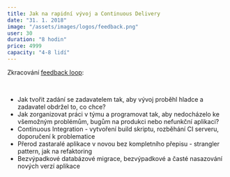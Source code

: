 ```yaml
---
title: Jak na rapidní vývoj a Continuous Delivery
date: "31. 1. 2018"
image: "/assets/images/logos/feedback.png"
user: 30
duration: "8 hodin"
price: 4999
capacity: "4-8 lidí"
---
```


Zkracování <a href="https://ondrej.mirtes.cz/zkracovani-feedback-loop">feedback loop</a>:

<br>

<ul>
    <li>Jak tvořit zadání se zadavatelem tak, aby vývoj proběhl hladce a zadavatel obdržel to, co chce?</li>
    <li>Jak zorganizovat práci v týmu a programovat tak, aby nedocházelo ke všemožným problémům, bugům na produkci nebo nefunkční aplikaci?</li>
    <li>Continuous Integration - vytvoření build skriptu, rozběhání CI serveru, doporučení k problematice</li>
    <li>Přerod zastaralé aplikace v novou bez kompletního přepisu - strangler pattern, jak na refaktoring</li>
    <li>Bezvýpadkové databázové migrace, bezvýpadkové a časté nasazování nových verzí aplikace</li>
</ul>
